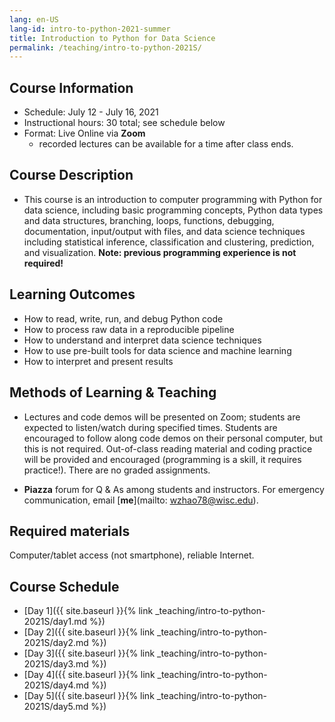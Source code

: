 ```yaml
---
lang: en-US
lang-id: intro-to-python-2021-summer
title: Introduction to Python for Data Science 
permalink: /teaching/intro-to-python-2021S/
---
```


## Course Information
- Schedule: July 12 - July 16, 2021
- Instructional hours: 30 total; see schedule below
- Format: Live Online via **Zoom**
    - recorded lectures can be available for a time after class ends.

## Course Description
- This course is an introduction to computer programming with Python for data science, including basic programming concepts, Python data types and data structures, branching, loops, functions, debugging, documentation, input/output with files, and data science techniques including statistical inference, classification and clustering, prediction, and visualization. **Note: previous programming experience is not required!**

## Learning Outcomes
- How to read, write, run, and debug Python code
- How to process raw data in a reproducible pipeline
- How to understand and interpret data science techniques
- How to use pre-built tools for data science and machine learning
- How to interpret and present results

## Methods of Learning & Teaching
- Lectures and code demos will be presented on Zoom; students are expected to
listen/watch during specified times. Students are encouraged to follow along code demos on
their personal computer, but this is not required. Out-of-class reading material and coding
practice will be provided and encouraged (programming is a skill, it requires practice!). There are no graded assignments.

- **Piazza** forum for Q & As among students and instructors. For emergency communication, email [**me**](mailto: wzhao78@wisc.edu).

## Required materials
Computer/tablet access (not smartphone), reliable Internet.

## Course Schedule
- [Day 1]({{ site.baseurl }}{% link _teaching/intro-to-python-2021S/day1.md %}) 
- [Day 2]({{ site.baseurl }}{% link _teaching/intro-to-python-2021S/day2.md %})
- [Day 3]({{ site.baseurl }}{% link _teaching/intro-to-python-2021S/day3.md %})
- [Day 4]({{ site.baseurl }}{% link _teaching/intro-to-python-2021S/day4.md %})
- [Day 5]({{ site.baseurl }}{% link _teaching/intro-to-python-2021S/day5.md %})

